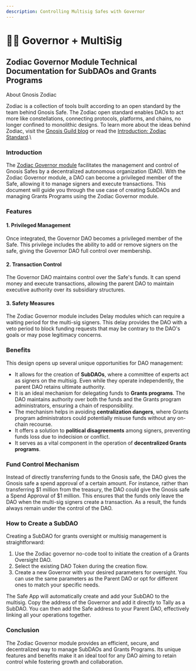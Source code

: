 ```yaml
---
description: Controlling Multisig Safes with Governor
---
```


# 🧑🚀 Governor + MultiSig

## Zodiac Governor Module Technical Documentation for SubDAOs and Grants Programs



About Gnosis Zodiac

Zodiac is a collection of tools built according to an open standard by the team behind Gnosis Safe. The Zodiac open standard enables DAOs to act more like constellations, connecting protocols, platforms, and chains, no longer confined to monolithic designs. To learn more about the ideas behind Zodiac, visit the [Gnosis Guild blog](http://gnosisguild.mirror.xyz/) or read the [Introduction: Zodiac Standard](https://zodiac.wiki/index.php/Introduction:\_Zodiac\_Standard).\


### Introduction

The [Zodiac Governor module](https://zodiac.wiki/index.php/Category:Governor\_Module) facilitates the management and control of Gnosis Safes by a decentralized autonomous organization (DAO). With the Zodiac Governor module, a DAO can become a privileged member of the Safe, allowing it to manage signers and execute transactions. This document will guide you through the use case of creating SubDAOs and managing Grants Programs using the Zodiac Governor module.

### Features

#### 1. Privileged Management

Once integrated, the Governor DAO becomes a privileged member of the Safe. This privilege includes the ability to add or remove signers on the safe, giving the Governor DAO full control over membership.

#### 2. Transaction Control

The Governor DAO maintains control over the Safe's funds. It can spend money and execute transactions, allowing the parent DAO to maintain executive authority over its subsidiary structures.

#### 3. Safety Measures

The Zodiac Governor module includes Delay modules which can require a waiting period for the multi-sig signers. This delay provides the DAO with a veto period to block funding requests that may be contrary to the DAO's goals or may pose legitimacy concerns.

### Benefits

This design opens up several unique opportunities for DAO management:

* It allows for the creation of **SubDAOs**, where a committee of experts act as signers on the multisig. Even while they operate independently, the parent DAO retains ultimate authority.
* It is an ideal mechanism for delegating funds to **Grants programs**. The DAO maintains authority over both the funds and the Grants program administrators, ensuring a chain of responsibility.
* The mechanism helps in avoiding **centralization dangers**, where Grants program administrators could potentially misuse funds without any on-chain recourse.
* It offers a solution to **political disagreements** among signers, preventing funds loss due to indecision or conflict.
* It serves as a vital component in the operation of **decentralized Grants programs**.

### Fund Control Mechanism

Instead of directly transferring funds to the Gnosis safe, the DAO gives the Gnosis safe a spend approval of a certain amount. For instance, rather than transferring $1 million from the treasury, the DAO could give the Gnosis safe a Spend Approval of $1 million. This ensures that the funds only leave the DAO when the multi-sig signers create a transaction. As a result, the funds always remain under the control of the DAO.

### How to Create a SubDAO

Creating a SubDAO for grants oversight or multisig management is straightforward:

1. Use the Zodiac governor no-code tool to initiate the creation of a Grants Oversight DAO.
2. Select the existing DAO Token during the creation flow.
3. Create a new Governor with your desired parameters for oversight. You can use the same parameters as the Parent DAO or opt for different ones to match your specific needs.

The Safe App will automatically create and add your SubDAO to the multisig. Copy the address of the Governor and add it directly to Tally as a SubDAO. You can then add the Safe address to your Parent DAO, effectively linking all your operations together.

### Conclusion

The Zodiac Governor module provides an efficient, secure, and decentralized way to manage SubDAOs and Grants Programs. Its unique features and benefits make it an ideal tool for any DAO aiming to retain control while fostering growth and collaboration.
